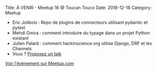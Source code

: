 Title: À VENIR - Meetup 16 @ Toucan Touco
Date: 2018-12-18
Category: Meetup

- Eric Jolibois : Repo de plugins de connecteurs utilisant pydantic et pytest
- Mehdi Gmira : comment introduire du typage dans un projet Python existant
- Julien Palard : comment hackinscience.org utilise Django, DRF et les Channels
- Vous ? [Proposez un talk](https://goo.gl/forms/RiuLdXUM0cckgUWo2)

[Voir l'évènement sur Meetup.com](https://www.meetup.com/Paris-py-Python-Django-friends/events/250063967/)

